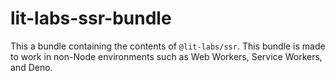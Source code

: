 # lit-labs-ssr-bundle

This a bundle containing the contents of `@lit-labs/ssr`. This bundle is made to work in non-Node environments such as Web Workers, Service Workers, and Deno.

